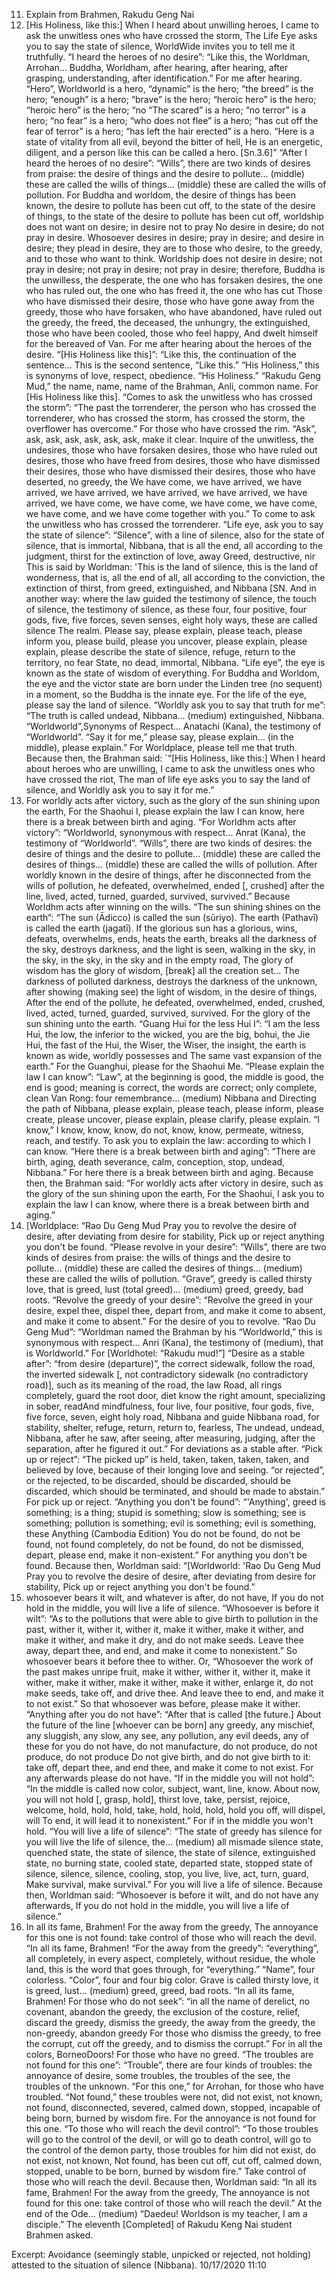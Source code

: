 11. Explain from Brahmen, Rakudu Geng Nai
 65. [His Holiness, like this:] When I heard about unwilling heroes, I came to ask the unwitless ones who have crossed the storm,
 The Life Eye asks you to say the state of silence, WorldWide invites you to tell me it truthfully.
 “I heard the heroes of no desire”: “Like this, the Worldman, Arrohan... Buddha, Worldham, after hearing, after hearing, after grasping, understanding, after identification.” For me after hearing. “Hero”, Worldworld is a hero, “dynamic” is the hero; “the breed” is the hero; “enough” is a hero; “brave” is the hero; “heroic hero” is the hero; “heroic hero” is the hero; “no “The scared” is a hero; “no terror” is a hero; “no fear” is a hero; “who does not flee” is a hero; “has cut off the fear of terror” is a hero; “has left the hair erected” is a hero.
 “Here is a state of vitality from all evil, beyond the bitter of hell,
 He is an energetic, diligent, and a person like this can be called a hero. [Sn.3.6]”
 “After I heard the heroes of no desire”: “Wills”, there are two kinds of desires from praise: the desire of things and the desire to pollute... (middle) these are called the wills of things... (middle) these are called the wills of pollution. For Buddha and worldom, the desire of things has been known, the desire to pollute has been cut off, to the state of the desire of things, to the state of the desire to pollute has been cut off, worldship does not want on desire; in desire not to pray No desire in desire; do not pray in desire. Whosoever desires in desire; pray in desire; and desire in desire; they plead in desire, they are to those who desire, to the greedy, and to those who want to think. Worldship does not desire in desire; not pray in desire; not pray in desire; not pray in desire; therefore, Buddha is the unwilless, the desperate, the one who has forsaken desires, the one who has ruled out, the one who has freed it, the one who has cut Those who have dismissed their desire, those who have gone away from the greedy, those who have forsaken, who have abandoned, have ruled out the greedy, the freed, the deceased, the unhungry, the extinguished, those who have been cooled, those who feel happy, And dwelt himself for the bereaved of Van. For me after hearing about the heroes of the desire.
 “[His Holiness like this]”: “Like this, the continuation of the sentence... This is the second sentence, “Like this.” “His Holiness,” this is synonyms of love, respect, obedience. “His Holiness.” “Rakudu Geng Mud,” the name, name, name of the Brahman, Anli, common name. For [His Holiness like this].
 “Comes to ask the unwitless who has crossed the storm”: “The past the torrenderer, the person who has crossed the torrenderer, who has crossed the storm, has crossed the storm, the overflower has overcome.” For those who have crossed the rim. “Ask”, ask, ask, ask, ask, ask, ask, make it clear. Inquire of the unwitless, the undesires, those who have forsaken desires, those who have ruled out desires, those who have freed from desires, those who have dismissed their desires, those who have dismissed their desires, those who have deserted, no greedy, the We have come, we have arrived, we have arrived, we have arrived, we have arrived, we have arrived, we have arrived, we have come, we have come, we have come, we have come, we have come, and we have come together with you.” To come to ask the unwitless who has crossed the torrenderer.
 “Life eye, ask you to say the state of silence”: “Silence”, with a line of silence, also for the state of silence, that is immortal, Nibbana, that is all the end, all according to the judgment, thirst for the extinction of love, away Greed, destructive, nir This is said by Worldman: 'This is the land of silence, this is the land of wonderness, that is, all the end of all, all according to the conviction, the extinction of thirst, from greed, extinguished, and Nibbana [SN. And in another way: where the law guided the testimony of silence, the touch of silence, the testimony of silence, as these four, four positive, four gods, five, five forces, seven senses, eight holy ways, these are called silence The realm. Please say, please explain, please teach, please inform you, please build, please you uncover, please explain, please explain, please describe the state of silence, refuge, return to the territory, no fear State, no dead, immortal, Nibbana. “Life eye”, the eye is known as the state of wisdom of everything. For Buddha and Worldom, the eye and the victor state are born under the Linden tree (no sequent) in a moment, so the Buddha is the innate eye. For the life of the eye, please say the land of silence.
 “Worldly ask you to say that truth for me”: “The truth is called undead, Nibbana... (medium) extinguished, Nibbana. “Worldworld”,Synonyms of Respect... Anatachi (Kana), the testimony of “Worldworld”. “Say it for me,” please say, please explain... (in the middle), please explain.” For Worldplace, please tell me that truth.
 Because then, the Brahman said:
 `“[His Holiness, like this:] When I heard about heroes who are unwilling, I came to ask the unwitless ones who have crossed the riot,
 The man of life eye asks you to say the land of silence, and Worldly ask you to say it for me.”
 66. For worldly acts after victory, such as the glory of the sun shining upon the earth,
 For the Shaohui I, please explain the law I can know, here there is a break between birth and aging.
 “For Worldhm acts after victory”: “Worldworld, synonymous with respect... Anrat (Kana), the testimony of “Worldworld”. “Wills”, there are two kinds of desires: the desire of things and the desire to pollute... (middle) these are called the desires of things... (middle) these are called the wills of pollution. After worldly known in the desire of things, after he disconnected from the wills of pollution, he defeated, overwhelmed, ended [, crushed] after the line, lived, acted, turned, guarded, survived, survived.” Because Worldhm acts after winning on the wills.
 “The sun shining shines on the earth”: “The sun (Ādicco) is called the sun (sūriyo). The earth (Pathavī) is called the earth (jagatī). If the glorious sun has a glorious, wins, defeats, overwhelms, ends, heats the earth, breaks all the darkness of the sky, destroys darkness, and the light is seen, walking in the sky, in the sky, in the sky, in the sky and in the empty road, The glory of wisdom has the glory of wisdom, [break] all the creation set... The darkness of polluted darkness, destroys the darkness of the unknown, after showing (making see) the light of wisdom, in the desire of things, After the end of the pollute, he defeated, overwhelmed, ended, crushed, lived, acted, turned, guarded, survived, survived. For the glory of the sun shining unto the earth.
 “Guang Hui for the less Hui I”: “I am the less Hui, the low, the inferior to the wicked, you are the big, bohui, the Jie Hui, the fast of the Hui, the Wiser, the Wiser, the insight, the earth is known as wide, worldly possesses and The same vast expansion of the earth.” For the Guanghui, please for the Shaohui Me.
 “Please explain the law I can know”: “Law”, at the beginning is good, the middle is good, the end is good; meaning is correct, the words are correct; only complete, clean Van Rong: four remembrance... (medium) Nibbana and Directing the path of Nibbana, please explain, please teach, please inform, please create, please uncover, please explain, please clarify, please explain. “I know,” I know, know, know, do not, know, know, permeate, witness, reach, and testify. To ask you to explain the law: according to which I can know.
 “Here there is a break between birth and aging”: “There are birth, aging, death severance, calm, conception, stop, undead, Nibbana.” For here there is a break between birth and aging.
 Because then, the Brahman said:
 “For worldly acts after victory in desire, such as the glory of the sun shining upon the earth,
 For the Shaohui, I ask you to explain the law I can know, where there is a break between birth and aging.”
 67. [Worldplace: “Rao Du Geng Mud Pray you to revolve the desire of desire, after deviating from desire for stability,
 Pick up or reject anything you don't be found.
 “Please revolve in your desire”: “Wills”, there are two kinds of desires from praise: the wills of things and the desire to pollute... (middle) these are called the desires of things... (medium) these are called the wills of pollution. “Grave”, greedy is called thirsty love, that is greed, lust (total greed)... (medium) greed, greedy, bad roots. “Revolve the greedy of your desire”: “Revolve the greed in your desire, expel thee, dispel thee, depart from, and make it come to absent, and make it come to absent.” For the desire of you to revolve.
 “Rao Du Geng Mud”: “Worldman named the Brahman by his “Worldworld,” this is synonymous with respect... Anri (Kana), the testimony of (medium), that is Worldworld.” For [Worldhotel: “Rakudu mud!”]
 “Desire as a stable after”: “from desire (departure)”, the correct sidewalk, follow the road, the inverted sidewalk [, not contradictory sidewalk (no contradictory road)], such as its meaning of the road, the law Road, all rings completely, guard the root door, diet know the right amount, specializing in sober, readAnd mindfulness, four live, four positive, four gods, five, five force, seven, eight holy road, Nibbana and guide Nibbana road, for stability, shelter, refuge, return, return to, fearless, The undead, undead, Nibbana, after he saw, after seeing, after measuring, judging, after the separation, after he figured it out.” For deviations as a stable after.
 “Pick up or reject”: “The picked up” is held, taken, taken, taken, taken, and believed by love, because of their longing love and seeing. “or rejected”, or the rejected, to be discarded, should be discarded, should be discarded, which should be terminated, and should be made to abstain.” For pick up or reject.
 “Anything you don't be found”: “'Anything', greed is something; is a thing; stupid is something; slow is something; see is something; pollution is something; evil is something; evil is something, these Anything (Cambodia Edition) You do not be found, do not be found, not found completely, do not be found, do not be dismissed, depart, please end, make it non-existent.” For anything you don't be found.
 Because then, Worldman said:
 “[Worldworld: 'Rao Du Geng Mud Pray you to revolve the desire of desire, after deviating from desire for stability,
 Pick up or reject anything you don't be found.”
 68. whosoever bears it wilt, and whatever is after, do not have,
 If you do not hold in the middle, you will live a life of silence.
 “Whosoever is before it wilt”: “As to the pollutions that were able to give birth to pollution in the past, wither it, wither it, wither it, make it wither, make it wither, and make it wither, and make it dry, and do not make seeds. Leave thee away, depart thee, and end, and make it come to nonexistent.” So whosoever bears it before thee to wither. Or, “Whosoever the work of the past makes unripe fruit, make it wither, wither it, wither it, make it wither, make it wither, make it wither, make it wither, enlarge it, do not make seeds, take off, and drive thee. And leave thee to end, and make it to not exist.” So that whosoever was before, please make it wither.
 “Anything after you do not have”: “After that is called [the future.] About the future of the line [whoever can be born] any greedy, any mischief, any sluggish, any slow, any see, any pollution, any evil deeds, any of these for you do not have, do not manufacture, do not produce, do not produce, do not produce Do not give birth, and do not give birth to it: take off, depart thee, and end thee, and make it come to not exist. For any afterwards please do not have.
 “If in the middle you will not hold”: “In the middle is called now color, subject, want, line, know. About now, you will not hold [, grasp, hold], thirst love, take, persist, rejoice, welcome, hold, hold, hold, take, hold, hold, hold, hold you off, will dispel, will To end, it will lead it to nonexistent.” For if in the middle you won't hold.
 “You will live a life of silence”: “The state of greedy has silence for you will live the life of silence, the... (medium) all mismade silence state, quenched state, the state of silence, the state of silence, extinguished state, no burning state, cooled state, departed state, stopped state of silence, silence, silence, cooling, stop, you live, live, act, turn, guard, Make survival, make survival.” For you will live a life of silence.
 Because then, Worldman said:
 “Whosoever is before it wilt, and do not have any afterwards,
 If you do not hold in the middle, you will live a life of silence.”
 69. In all its fame, Brahmen! For the away from the greedy,
 The annoyance for this one is not found: take control of those who will reach the devil.
 “In all its fame, Brahmen! “For the away from the greedy”: “everything”, all completely, in every aspect, completely, without residue, the whole land, this is the word that goes through, for “everything.” “Name”, four colorless. “Color”, four and four big color. Grave is called thirsty love, it is greed, lust... (medium) greed, greed, bad roots. “In all its fame, Brahmen! For those who do not seek”: “in all the name of derelict, no covenant, abandon the greedy, the exclusion of the costure, relief, discard the greedy, dismiss the greedy, the away from the greedy, the non-greedy, abandon greedy For those who dismiss the greedy, to free the corrupt, cut off the greedy, and to dismiss the corrupt.” For in all the colors, BorneoDoors! For those who have no greed.
 “The troubles are not found for this one”: “Trouble”, there are four kinds of troubles: the annoyance of desire, some troubles, the troubles of the see, the troubles of the unknown. “For this one,” for Arrohan, for those who have troubled. “Not found,” these troubles were not, did not exist, not known, not found, disconnected, severed, calmed down, stopped, incapable of being born, burned by wisdom fire. For the annoyance is not found for this one.
 “To those who will reach the devil control”: “To those troubles will go to the control of the devil, or will go to death control, will go to the control of the demon party, those troubles for him did not exist, do not exist, not known, Not found, has been cut off, cut off, calmed down, stopped, unable to be born, burned by wisdom fire.” Take control of those who will reach the devil.
 Because then, Worldman said:
 “In all its fame, Brahmen! For the away from the greedy,
 The annoyance is not found for this one: take control of those who will reach the devil.”
 At the end of the Ode... (medium) “Daedeu! Worldson is my teacher, I am a disciple.”
 The eleventh [Completed] of Rakudu Keng Nai student Brahmen asked.

Excerpt:
 Avoidance (seemingly stable, unpicked or rejected, not holding) attested to the situation of silence (Nibbana).
 10/17/2020 11:10